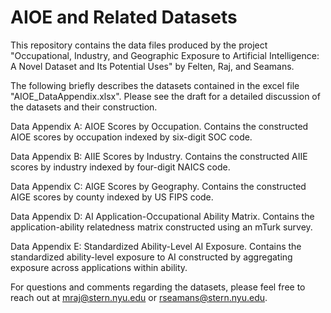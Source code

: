 # AIOE and Related Datasets

This repository contains the data files produced by the project "Occupational, Industry, and Geographic Exposure to Artificial Intelligence: A Novel Dataset and Its Potential Uses" by Felten, Raj, and Seamans.

The following briefly describes the datasets contained in the excel file "AIOE_DataAppendix.xlsx". Please see the draft for a detailed discussion of the datasets and their construction.
 
Data Appendix A: AIOE Scores by Occupation. Contains the constructed AIOE scores by occupation indexed by six-digit SOC code.

Data Appendix B: AIIE Scores by Industry. Contains the constructed AIIE scores by industry indexed by four-digit NAICS code.

Data Appendix C: AIGE Scores by Geography. Contains the constructed AIGE scores by county indexed by US FIPS code.

Data Appendix D: AI Application-Occupational Ability Matrix. Contains the application-ability relatedness matrix constructed using an mTurk survey. 

Data Appendix E: Standardized Ability-Level AI Exposure. Contains the standardized ability-level exposure to AI constructed by aggregating exposure across applications within ability.


For  questions and comments regarding the datasets, please feel free to reach out at mraj@stern.nyu.edu or rseamans@stern.nyu.edu.
